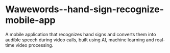# Wawewords--hand-sign-recognize-mobile-app
A mobile application that recognizes hand signs and converts them into audible speech during video calls, built using AI, machine learning and real-time video processing.
